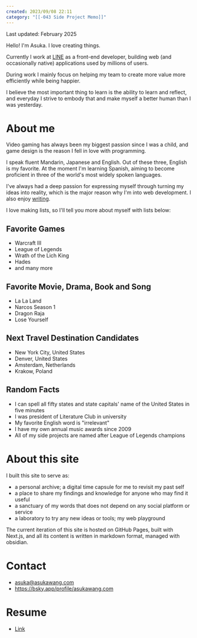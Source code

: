 ```yaml
---
created: 2023/09/08 22:11
category: "[[-043 Side Project Memo]]"
---
```

Last updated: February 2025

Hello! I'm Asuka. I love creating things.

Currently I work at [LINE](https://linecorp.com/ja/) as a front-end developer, building web (and occasionally native) applications used by millions of users. 

During work I mainly focus on helping my team to create more value more efficiently while being happier.

I believe the most important thing to learn is the ability to learn and reflect, and everyday I strive to embody that and make myself a better human than I was yesterday.
# About me
Video gaming has always been my biggest passion since I was a child, and game design is the reason I fell in love with programming.

I speak fluent Mandarin, Japanese and English. Out of these three, English is my favorite. At the moment I'm learning Spanish, aiming to become proficient in three of the world's most widely spoken languages.

I've always had a deep passion for expressing myself through turning my ideas into reality, which is the major reason why I'm into web development. I also enjoy [writing](https://asukawang.com/blog/blogging-and-digital-gardening).

I love making lists, so I'll tell you more about myself with lists below:
## Favorite Games
- Warcraft III
- League of Legends
- Wrath of the Lich King
- Hades
- and many more
## Favorite Movie, Drama, Book and Song
- La La Land
- Narcos Season 1
- Dragon Raja
- Lose Yourself
## Next Travel Destination Candidates
- New York City, United States
- Denver, United States
- Amsterdam, Netherlands
- Krakow, Poland
## Random Facts
- I can spell all fifty states and state capitals' name of the United States in five minutes
- I was president of Literature Club in university
- My favorite English word is "irrelevant"
- I have my own annual music awards since 2009
- All of my side projects are named after League of Legends champions
# About this site
I built this site to serve as:
- a personal archive; a digital time capsule for me to revisit my past self
- a place to share my findings and knowledge for anyone who may find it useful
- a sanctuary of my words that does not depend on any social platform or service
- a laboratory to try any new ideas or tools; my web playground

The current iteration of this site is hosted on GitHub Pages, built with Next.js, and all its content is written in markdown format, managed with obsidian.
# Contact
- asuka@asukawang.com
- https://bsky.app/profile/asukawang.com
# Resume
- [Link](/resume)
